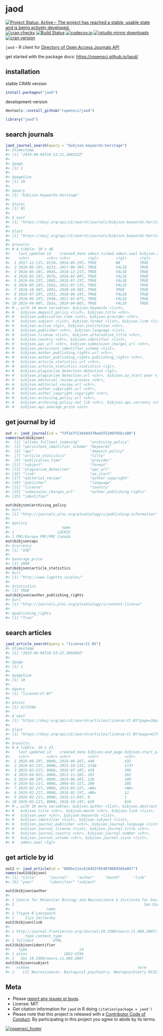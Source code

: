 jaod
====



[![Project Status: Active – The project has reached a stable, usable state and is being actively developed.](http://www.repostatus.org/badges/latest/active.svg)](http://www.repostatus.org/#active)
[![cran checks](https://cranchecks.info/badges/worst/jaod)](https://cranchecks.info/pkgs/jaod)
[![Build Status](https://travis-ci.org/ropensci/jaod.svg?branch=master)](https://travis-ci.org/ropensci/jaod)
[![codecov.io](https://codecov.io/github/ropensci/jaod/coverage.svg?branch=master)](https://codecov.io/github/ropensci/jaod?branch=master)
[![rstudio mirror downloads](http://cranlogs.r-pkg.org/badges/jaod)](https://github.com/metacran/cranlogs.app)
[![cran version](http://www.r-pkg.org/badges/version/jaod)](https://cran.r-project.org/package=jaod)

`jaod` - R client for [Directory of Open Access Journals API](https://doaj.org/api/v1/docs)

get started with the package docs: <https://ropensci.github.io/jaod/>

## installation

stable CRAN version


```r
install.packages("jaod")
```

development version


```r
devtools::install_github("ropensci/jaod")
```


```r
library("jaod")
```

## search journals


```r
jaod_journal_search(query = "bibjson.keywords:heritage")
#> $timestamp
#> [1] "2019-09-04T16:53:21.260315Z"
#> 
#> $page
#> [1] 1
#> 
#> $pageSize
#> [1] 10
#> 
#> $query
#> [1] "bibjson.keywords:heritage"
#> 
#> $total
#> [1] 95
#> 
#> $`next`
#> [1] "https://doaj.org/api/v1/search/journals/bibjson.keywords:heritage?page=2&pageSize=10"
#> 
#> $last
#> [1] "https://doaj.org/api/v1/search/journals/bibjson.keywords:heritage?page=10&pageSize=10"
#> 
#> $results
#> # A tibble: 10 x 40
#>    last_updated id    created_date admin.ticked admin.seal bibjson.allows_…
#>    <chr>        <chr> <chr>        <lgl>        <lgl>      <lgl>           
#>  1 2017-12-11T… 0110… 2014-05-19T… TRUE         NA         TRUE            
#>  2 2018-05-10T… 0223… 2017-06-30T… TRUE         FALSE      TRUE            
#>  3 2018-05-10T… 08d5… 2010-12-21T… TRUE         FALSE      TRUE            
#>  4 2018-05-10T… 097b… 2018-02-09T… TRUE         FALSE      TRUE            
#>  5 2019-04-23T… 1005… 2018-07-23T… TRUE         FALSE      TRUE            
#>  6 2018-05-10T… 1642… 2012-07-13T… TRUE         FALSE      TRUE            
#>  7 2018-10-30T… 1891… 2018-10-30T… TRUE         TRUE       TRUE            
#>  8 2019-07-29T… 1932… 2018-08-24T… TRUE         FALSE      TRUE            
#>  9 2018-05-10T… 1940… 2011-02-07T… TRUE         FALSE      TRUE            
#> 10 2019-04-06T… 1b3a… 2019-04-06T… TRUE         FALSE      TRUE            
#> # … with 34 more variables: bibjson.keywords <list>,
#> #   bibjson.deposit_policy <list>, bibjson.title <chr>,
#> #   bibjson.publication_time <int>, bibjson.provider <chr>,
#> #   bibjson.subject <list>, bibjson.format <list>, bibjson.link <list>,
#> #   bibjson.active <lgl>, bibjson.institution <chr>,
#> #   bibjson.publisher <chr>, bibjson.language <list>,
#> #   bibjson.license <list>, bibjson.alternative_title <chr>,
#> #   bibjson.country <chr>, bibjson.identifier <list>,
#> #   bibjson.apc_url <chr>, bibjson.submission_charges_url <chr>,
#> #   bibjson.persistent_identifier_scheme <list>,
#> #   bibjson.author_publishing_rights.url <chr>,
#> #   bibjson.author_publishing_rights.publishing_rights <chr>,
#> #   bibjson.article_statistics.url <chr>,
#> #   bibjson.article_statistics.statistics <lgl>,
#> #   bibjson.plagiarism_detection.detection <lgl>,
#> #   bibjson.plagiarism_detection.url <chr>, bibjson.oa_start.year <int>,
#> #   bibjson.editorial_review.process <chr>,
#> #   bibjson.editorial_review.url <chr>,
#> #   bibjson.author_copyright.url <chr>,
#> #   bibjson.author_copyright.copyright <chr>,
#> #   bibjson.archiving_policy.url <chr>,
#> #   bibjson.archiving_policy.nat_lib <chr>, bibjson.apc.currency <chr>,
#> #   bibjson.apc.average_price <int>
```

## get journal by id


```r
out <- jaod_journal(id = "f3f2e7f23d444370ae5f5199f85bc100")
names(out$bibjson)
#>  [1] "allows_fulltext_indexing"     "archiving_policy"            
#>  [3] "persistent_identifier_scheme" "keywords"                    
#>  [5] "apc"                          "deposit_policy"              
#>  [7] "article_statistics"           "title"                       
#>  [9] "publication_time"             "provider"                    
#> [11] "subject"                      "format"                      
#> [13] "plagiarism_detection"         "apc_url"                     
#> [15] "link"                         "oa_start"                    
#> [17] "editorial_review"             "author_copyright"            
#> [19] "publisher"                    "language"                    
#> [21] "license"                      "country"                     
#> [23] "submission_charges_url"       "author_publishing_rights"    
#> [25] "identifier"
```


```r
out$bibjson$archiving_policy
#> $url
#> [1] "http://journals.plos.org/plosbiology/s/publishing-information"
#> 
#> $policy
#>                        name
#> 1                    LOCKSS
#> 2 PMC/Europe PMC/PMC Canada
out$bibjson$apc
#> $currency
#> [1] "USD"
#> 
#> $average_price
#> [1] 2900
out$bibjson$article_statistics
#> $url
#> [1] "http://www.lagotto.io/plos/"
#> 
#> $statistics
#> [1] TRUE
out$bibjson$author_publishing_rights
#> $url
#> [1] "http://journals.plos.org/plosbiology/s/content-license"
#> 
#> $publishing_rights
#> [1] "True"
```


## search articles


```r
jaod_article_search(query = "license:CC-BY")
#> $timestamp
#> [1] "2019-09-04T16:53:22.366669Z"
#> 
#> $page
#> [1] 1
#> 
#> $pageSize
#> [1] 10
#> 
#> $query
#> [1] "license:CC-BY"
#> 
#> $total
#> [1] 4175566
#> 
#> $`next`
#> [1] "https://doaj.org/api/v1/search/articles/license:CC-BY?page=2&pageSize=10"
#> 
#> $last
#> [1] "https://doaj.org/api/v1/search/articles/license:CC-BY?page=417557&pageSize=10"
#> 
#> $results
#> # A tibble: 10 x 23
#>    last_updated id    created_date bibjson.end_page bibjson.start_p…
#>    <chr>        <chr> <chr>        <chr>            <chr>           
#>  1 2019-08-29T… 0000… 2019-06-26T… 440              431             
#>  2 2019-02-21T… 0000… 2015-10-13T… 1740             1737            
#>  3 2019-02-21T… 0000… 2018-07-18T… 418              399             
#>  4 2019-04-02T… 0000… 2013-11-20T… 293              282             
#>  5 2019-08-29T… 0000… 2019-06-26T… 126              109             
#>  6 2019-02-21T… 0000… 2004-05-31T… 209              205             
#>  7 2019-02-21T… 0000… 2014-05-22T… <NA>             <NA>            
#>  8 2019-02-21T… 0000… 2018-02-19T… <NA>             12              
#>  9 2019-02-21T… 0000… 2018-11-04T… 9                1               
#> 10 2019-02-21T… 0000… 2016-10-24T… 620              616             
#> # … with 18 more variables: bibjson.author <list>, bibjson.abstract <chr>,
#> #   bibjson.title <chr>, bibjson.month <chr>, bibjson.link <list>,
#> #   bibjson.year <chr>, bibjson.keywords <list>,
#> #   bibjson.identifier <list>, bibjson.subject <list>,
#> #   bibjson.journal.publisher <chr>, bibjson.journal.language <list>,
#> #   bibjson.journal.license <list>, bibjson.journal.title <chr>,
#> #   bibjson.journal.country <chr>, bibjson.journal.number <chr>,
#> #   bibjson.journal.volume <chr>, bibjson.journal.issns <list>,
#> #   admin.seal <lgl>
```

## get article by id


```r
out2 <- jaod_article(id = "0005e11ec616453f854070069385e057")
names(out2$bibjson)
#> [1] "title"      "journal"    "author"     "month"      "link"      
#> [6] "year"       "identifier" "subject"
```


```r
out2$bibjson$author
#>                                                                                       affiliation
#> 1 Centre for Molecular Biology and Neuroscience & Institute for basic medical sciences, Univ Oslo
#> 2                                                            San Diego Supercomputer Center, UCSD
#>                 name
#> 1 Trygve B Leergaard
#> 2     Ilya Zaslavsky
out2$bibjson$link
#>                                                                     url
#> 1 http://journal.frontiersin.org/Journal/10.3389/neuro.11.009.2007/full
#>       type content_type
#> 1 fulltext         HTML
out2$bibjson$identifier
#>    type                        id
#> 1 eissn                 1662-5196
#> 2   doi 10.3389/neuro.11.009.2007
out2$bibjson$subject
#>   scheme                                                  term      code
#> 1    LCC Neurosciences. Biological psychiatry. Neuropsychiatry RC321-571
```


## Meta

* Please [report any issues or bugs](https://github.com/ropensci/jaod/issues).
* License: MIT
* Get citation information for `jaod` in R doing `citation(package = jaod')`
* Please note that this project is released with a [Contributor Code of Conduct][coc].
By participating in this project you agree to abide by its terms.

[![ropensci_footer](https://ropensci.org/public_images/github_footer.png)](https://ropensci.org)

[coc]: https://github.com/ropensci/jaod/blob/master/CODE_OF_CONDUCT.md
